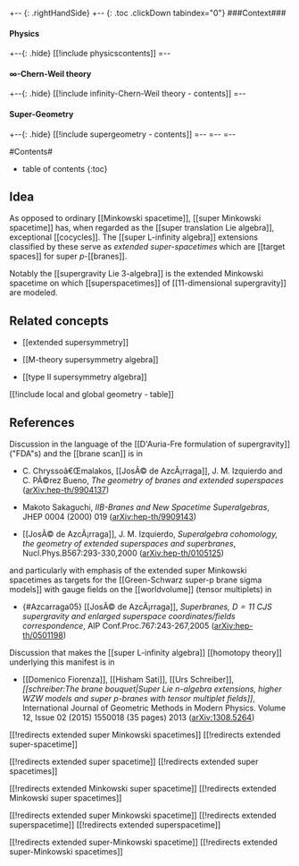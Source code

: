 
+-- {: .rightHandSide}
+-- {: .toc .clickDown tabindex="0"}
###Context###
#### Physics
+--{: .hide}
[[!include physicscontents]]
=--
#### $\infty$-Chern-Weil theory
+--{: .hide}
[[!include infinity-Chern-Weil theory - contents]]
=--
#### Super-Geometry
+--{: .hide}
[[!include supergeometry - contents]]
=--
=--
=--



#Contents#
* table of contents
{:toc}

## Idea

As opposed to ordinary [[Minkowski spacetime]], [[super Minkowski spacetime]] has, when regarded as the [[super translation Lie algebra]], exceptional [[cocycles]]. The [[super L-infinity algebra]] extensions classified by these serve as _extended super-spacetimes_ which are [[target spaces]] for super $p$-[[branes]].

Notably the [[supergravity Lie 3-algebra]] is the extended Minkowski spacetime on which [[superspacetimes]] of [[11-dimensional supergravity]] are modeled.

## Related concepts

* [[extended supersymmetry]]

* [[M-theory supersymmetry algebra]]

* [[type II supersymmetry algebra]]

[[!include local and global geometry - table]]

## References

Discussion in the language of the  [[D'Auria-Fre formulation of supergravity]] ("FDA"s) and the [[brane scan]] is in 

* C. Chryssoâ€Œmalakos, [[JosÃ© de AzcÃ¡rraga]], J. M. Izquierdo and C. PÃ©rez Bueno, _The geometry of branes and extended superspaces_ ([arXiv:hep-th/9904137](http://arxiv.org/abs/hep-th/9904137))

* Makoto Sakaguchi, _IIB-Branes and New Spacetime Superalgebras_, JHEP 0004 (2000) 019 ([arXiv:hep-th/9909143](https://arxiv.org/abs/hep-th/9909143))

* [[JosÃ© de AzcÃ¡rraga]], J. M. Izquierdo, _Superalgebra cohomology, the geometry of extended superspaces and superbranes_, Nucl.Phys.B567:293-330,2000 ([arXiv:hep-th/0105125](http://arxiv.org/abs/hep-th/0105125))

and particularly with emphasis of the extended super Minkowski spacetimes as targets for the [[Green-Schwarz super-p brane sigma models]] with gauge fields on the [[worldvolume]] (tensor multiplets) in 

* {#Azcarraga05} [[JosÃ© de AzcÃ¡rraga]], _Superbranes, $D=11$ CJS supergravity and enlarged superspace coordinates/fields correspondence_, AIP Conf.Proc.767:243-267,2005 ([arXiv:hep-th/0501198](http://arxiv.org/abs/hep-th/0501198))

Discussion that makes the [[super L-infinity algebra]] [[homotopy theory]] underlying this manifest is in 

* [[Domenico Fiorenza]], [[Hisham Sati]], [[Urs Schreiber]],  _[[schreiber:The brane bouquet|Super Lie n-algebra extensions, higher WZW models and super p-branes with tensor multiplet fields]]_,  International Journal of Geometric Methods in Modern Physics. Volume 12, Issue 02 (2015) 1550018 (35 pages) 2013 ([arXiv:1308.5264](http://arxiv.org/abs/1308.5264))

[[!redirects extended super Minkowski spacetimes]]
[[!redirects extended super-spacetime]]

[[!redirects extended super spacetime]]
[[!redirects extended super spacetimes]]

[[!redirects extended Minkowski super spacetime]]
[[!redirects extended Minkowski super spacetimes]]

[[!redirects extended super Minkowski  spacetime]]
[[!redirects extended superspacetime]]
[[!redirects extended superspacetime]]

[[!redirects extended super-Minkowski spacetime]]
[[!redirects extended super-Minkowski spacetimes]]

